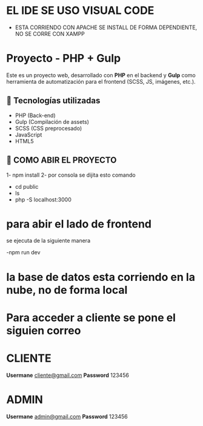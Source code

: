 # EL IDE SE USO VISUAL CODE 

- ESTA CORRIENDO CON APACHE SE INSTALL DE FORMA DEPENDIENTE, NO SE CORRE CON XAMPP

# Proyecto - PHP + Gulp

Este es un proyecto web, desarrollado con **PHP** en el backend y **Gulp** como herramienta de automatización para el frontend (SCSS, JS, imágenes, etc.).

## 🧰 Tecnologías utilizadas

- PHP (Back-end)
- Gulp (Compilación de assets)
- SCSS (CSS preprocesado)
- JavaScript
- HTML5

## 📁 COMO ABIR EL PROYECTO

1- npm install
2- por consola se dijita esto comando
- cd public 
- ls 
- php -S localhost:3000 

# para abir el lado de frontend

se ejecuta de la siguiente manera 

-npm run dev

# la base de datos esta corriendo en la nube, no de forma local 

# Para acceder a cliente se pone el siguien correo 

# CLIENTE

**Usermane** cliente@gmail.com
**Password** 123456

# ADMIN

**Usermane** admin@gmail.com
**Password** 123456

